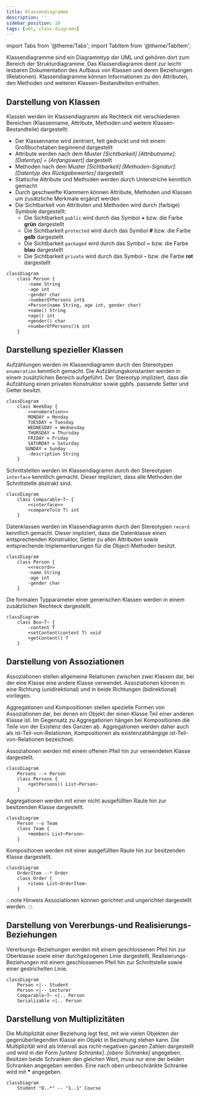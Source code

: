```yaml
---
title: Klassendiagramme
description: ''
sidebar_position: 10
tags: [uml, class-diagrams]
---
```


import Tabs from '@theme/Tabs';
import TabItem from '@theme/TabItem';

Klassendiagramme sind ein Diagrammtyp der UML und gehören dort zum Bereich der Strukturdiagramme. Das Klassendiagramm dient zur leicht lesbaren Dokumentation des Aufbaus von Klassen und deren Beziehungen (Relationen). Klassendiagramme können Informationen zu 
den Attributen, den Methoden und weiteren Klassen-Bestandteilen enthalten.

## Darstellung von Klassen
Klassen werden im Klassendiagramm als Rechteck mit verschiedenen Bereichen (Klassenname, Attribute, Methoden und weitere Klassen-Bestandteile) dargestellt:
- Der Klassenname wird zentriert, fett gedruckt und mit einem Großbuchstaben beginnend dargestellt
- Attribute werden nach dem Muster _[Sichtbarkeit]_ _[Attributname]: [Datentyp] = [Anfangswert]_ dargestellt
- Methoden nach dem Muster _[Sichtbarkeit]_ _[Methoden-Signatur]: [Datentyp des Rückgabewertes]_ dargestellt
- Statische Attribute und Methoden werden durch Unterstriche kenntlich gemacht
- Durch geschweifte Klammern können Attribute, Methoden und Klassen um zusätzliche Merkmale ergänzt werden
- Die Sichtbarkeit von Attributen und Methoden wird durch (farbige) Symbole dargestellt:
    - Die Sichtbarkeit `public` wird durch das Symbol **+** bzw. die Farbe **grün** dargestellt
    - Die Sichtbarkeit `protected` wird durch das Symbol **#** bzw. die Farbe **gelb** dargestellt
    - Die Sichtbarkeit `packaged` wird durch das Symbol **~** bzw. die Farbe **blau** dargestellt
    - Die Sichtbarkeit `private` wird durch das Symbol **-** bzw. die Farbe **rot** dargestellt

```mermaid
classDiagram
    class Person {
        -name String
        -age int
        -gender char
        -numberOfPersons int$
        +Person(name String, age int, gender char)
        +name() String
        +age() int
        +gender() char
        +numberOfPersons()$ int
    }
```

## Darstellung spezieller Klassen

<Tabs>
  <TabItem value="enumerations" label="Aufzählungen" default>

  Aufzählungen werden im Klassendiagramm durch den Stereotypen `enumeration` kenntlich gemacht. Die Aufzählungskonstanten werden in einem zusätzlichen Bereich
  aufgeführt. Der Stereotyp impliziert, dass die Aufzählung einen privaten Konstruktor sowie ggbfs. passende Setter und Getter besitzt.

  ```mermaid
  classDiagram
      class WeekDay {
          <<enumeration>>
          MONDAY = Monday
          TUESDAY = Tuesday
          WEDNESDAY = Wednesday
          THURSDAY = Thursday
          FRIDAY = Friday
          SATURDAY = Saturday
         SUNDAY = Sunday
          -description String
      }
  ```

  </TabItem>
  <TabItem value="interfaces" label="Schnittstellen" default>

  Schnittstellen werden im Klassendiagramm durch den Stereotypen `interface` kenntlich gemacht. Dieser impliziert, dass alle Methoden der Schnittstelle abstrakt
  sind.

  ```mermaid
  classDiagram
      class Comparable~T~ {
          <<interface>>
          +compareTo(o T) int
      }
  ```

  </TabItem>
  <TabItem value="records" label="Datenklassen" default>

  Datenklassen werden im Klassendiagramm durch den Stereotypen `record` kenntlich gemacht. Dieser impliziert, dass die Datenklasse einen entsprechenden
  Konstruktor, Getter zu allen Attributen sowie entsprechende Implementierungen für die Object-Methoden besitzt.

  ```mermaid
  classDiagram
      class Person {
          <<record>>
          -name String
          -age int
          -gender char
      }
  ```

  </TabItem>
  <TabItem value="generics" label="Generische Klassen" default>

  Die formalen Typparameter einer generischen Klassen werden in einem zusätzlichen Rechteck dargestellt.

  ```mermaid
  classDiagram
      class Box~T~ {
          -content T
          +setContent(content T) void
          +getContent() T
      }
  ```

  </TabItem>
</Tabs>

## Darstellung von Assoziationen
Assoziationen stellen allgemeine Relationen zwischen zwei Klassen dar, bei der eine Klasse eine andere Klasse verwendet. Assoziationen können in eine Richtung (unidirektional) und in beide Richtungen (bidirektional) vorliegen. 

Aggregationen und Kompositionen stellen spezielle Formen von Assoziationen dar, bei denen ein Objekt der einen Klasse Teil einer anderen Klasse ist. Im Gegensatz zu Aggregationen hängen bei Kompositionen die Teile von der Existenz des Ganzen ab. Aggregationen 
werden daher auch als ist-Teil-von-Relationen, Kompositionen als existenzabhängige ist-Teil-von-Relationen bezeichnet.

<Tabs>
  <TabItem value="associations" label="Assoziationen" default>

  Assoziationen werden mit einem offenen Pfeil hin zur verwendeten Klasse dargestellt.

  ```mermaid
  classDiagram
      Persons --> Person
      class Persons {
          +getPersons() List~Person~
      }
  ```

  </TabItem>
  <TabItem value="aggregations" label="Aggregationen" default>

  Aggregationen werden mit einer nicht ausgefüllten Raute hin zur besitzenden Klasse dargestellt.

  ```mermaid
  classDiagram
      Person --o Team
      class Team {
          +members List~Person~
      }
  ```

  </TabItem>
  </TabItem>
  <TabItem value="compositions" label="Kompositionen" default>

  Kompositionen werden mit einer ausgefüllten Raute hin zur besitzenden Klasse dargestellt.

  ```mermaid
  classDiagram
      OrderItem --* Order
      class Order {
          +items List~OrderItem~
      }
  ```

  </TabItem>
</Tabs>

:::note Hinweis
Assoziationen können gerichtet und ungerichtet dargestellt werden.
:::

## Darstellung von Vererbungs-und Realisierungs-Beziehungen
Vererbungs-Beziehungen werden mit einem geschlossenen Pfeil hin zur Oberklasse sowie einer durchgezogenen Linie dargestellt, Realisierungs-Beziehungen mit einem geschlossenen Pfeil hin zur Schnittstelle sowie einer gestrichelten Linie.

```mermaid
classDiagram
    Person <|-- Student
    Person <|-- Lecturer
    Comparable~T~ <|.. Person
    Serializable <|.. Person
```

## Darstellung von Multiplizitäten
Die Multiplizität einer Beziehung legt fest, mit wie vielen Objekten der gegenüberliegenden Klasse ein Objekt in Beziehung stehen kann. Die Multiplizität wird als Intervall aus nicht-negativen ganzen Zahlen dargestellt und wird in der Form 
_[untere Schranke]..[obere Schranke]_ angegeben. Besitzen beide Schranken den gleichen Wert, muss nur eine der beiden Schranken angegeben werden. Eine nach oben unbeschränkte Schranke wird mit **\*** angegeben.

```mermaid
classDiagram
    Student "0..*" -- "1..1" Course
```
